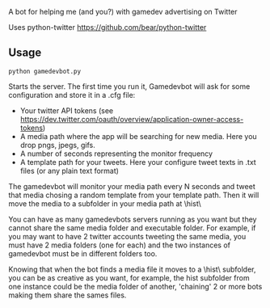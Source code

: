 A bot for helping me (and you?) with gamedev advertising on Twitter

Uses python-twitter https://github.com/bear/python-twitter 

## Usage

```
python gamedevbot.py
```
Starts the server. 
The first time you run it, Gamedevbot will ask for some configuration and store it in a .cfg file:

 - Your twitter API tokens (see https://dev.twitter.com/oauth/overview/application-owner-access-tokens)
 - A media path where the app will be searching for new media. Here you drop pngs, jpegs, gifs.
 - A number of seconds representing the monitor frequency
 - A template path for your tweets. Here your configure tweet texts in .txt files (or any plain text format)
 
The gamedevbot will monitor your media path every N seconds and tweet that media chosing a random template from your template path.
Then it will move the media to a subfolder in your media path at \hist\

You can have as many gamedevbots servers running as you want but they cannot share the same media folder and executable folder.
For example, if you may want to have 2 twitter accounts tweeting the same media, you must have 2 media folders (one for each) and the two instances of gamedevbot must be in different folders too.

Knowing that when the bot finds a media file it moves to a \hist\ subfolder, you can be as creative as you want, for example, the hist subfolder from one instance could be the media folder of another, 'chaining' 2 or more bots making them share the sames files.
